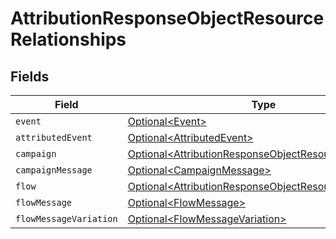 # AttributionResponseObjectResourceRelationships


## Fields

| Field                                                                                                                        | Type                                                                                                                         | Required                                                                                                                     | Description                                                                                                                  |
| ---------------------------------------------------------------------------------------------------------------------------- | ---------------------------------------------------------------------------------------------------------------------------- | ---------------------------------------------------------------------------------------------------------------------------- | ---------------------------------------------------------------------------------------------------------------------------- |
| `event`                                                                                                                      | [Optional\<Event>](../../models/components/Event.md)                                                                         | :heavy_minus_sign:                                                                                                           | N/A                                                                                                                          |
| `attributedEvent`                                                                                                            | [Optional\<AttributedEvent>](../../models/components/AttributedEvent.md)                                                     | :heavy_minus_sign:                                                                                                           | N/A                                                                                                                          |
| `campaign`                                                                                                                   | [Optional\<AttributionResponseObjectResourceCampaign>](../../models/components/AttributionResponseObjectResourceCampaign.md) | :heavy_minus_sign:                                                                                                           | N/A                                                                                                                          |
| `campaignMessage`                                                                                                            | [Optional\<CampaignMessage>](../../models/components/CampaignMessage.md)                                                     | :heavy_minus_sign:                                                                                                           | N/A                                                                                                                          |
| `flow`                                                                                                                       | [Optional\<AttributionResponseObjectResourceFlow>](../../models/components/AttributionResponseObjectResourceFlow.md)         | :heavy_minus_sign:                                                                                                           | N/A                                                                                                                          |
| `flowMessage`                                                                                                                | [Optional\<FlowMessage>](../../models/components/FlowMessage.md)                                                             | :heavy_minus_sign:                                                                                                           | N/A                                                                                                                          |
| `flowMessageVariation`                                                                                                       | [Optional\<FlowMessageVariation>](../../models/components/FlowMessageVariation.md)                                           | :heavy_minus_sign:                                                                                                           | N/A                                                                                                                          |